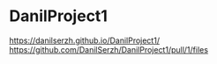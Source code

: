# DanilProject1
https://danilserzh.github.io/DanilProject1/
https://github.com/DanilSerzh/DanilProject1/pull/1/files